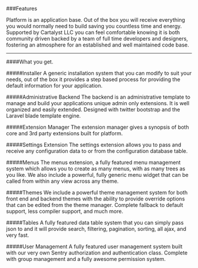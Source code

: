 ###Features

Platform is an application base. Out of the box you will receive everything you would normally need to build saving you countless time and energy. Supported by Cartalyst LLC you can feel comfortable knowing it is both community driven backed by a team of full time developers and designers, fostering an atmosphere for an established and well maintained code base.

----------


####What you get.

#####Installer
A generic installation system that you can modify to suit your needs, out of the box it provides a step based process for providing the default information for your application.

#####Administrative Backend
The backend is an administrative template to manage and build your applications unique admin only extensions. It is well organized and easily extended. Designed with twitter bootstrap and the Laravel blade template engine.

#####Extension Manager
The extension manager gives a synopsis of both core and 3rd party extensions built for platform.

#####Settings Extension
The settings extension allows you to pass and receive any configuration data to or from the configuration database table.

#####Menus
The menus extension, a fully featured menu management system which allows you to create as many menus, with as many trees as you like. We also include a powerful, fully generic menu widget that can be called from within any view across any theme.

#####Themes
We include a powerful theme management system for both front end and backend themes with the ability to provide override options that can be edited from the theme manager. Complete fallback to default support, less compiler support, and much more.

#####Tables
A fully featured data table system that you can simply pass json to and it will provide search, filtering, pagination, sorting, all ajax, and very fast.

#####User Management
A fully featured user management system built with our very own Sentry authorization and authentication class. Complete with group management and a fully awesome permission system.
